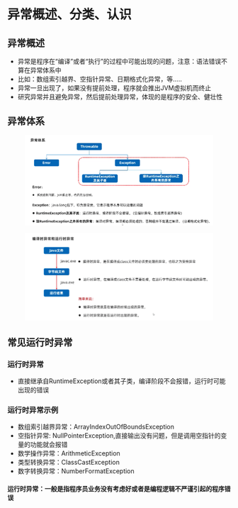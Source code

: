 # 异常概述、分类、认识

## 异常概述

* 异常是程序在“编译”或者“执行”的过程中可能出现的问题，注意：语法错误不算在异常体系中
* 比如：数组索引越界、空指针异常、日期格式化异常，等.....
* 异常一旦出现了，如果没有提前处理，程序就会推出JVM虚拟机而终止
* 研究异常并且避免异常，然后提前处理异常，体现的是程序的安全、健壮性



## 异常体系

<figure><img src="../.gitbook/assets/Screen Shot 2022-11-07 at 2.48.33 PM.png" alt=""><figcaption></figcaption></figure>

<figure><img src="../.gitbook/assets/Screen Shot 2022-11-07 at 2.51.54 PM.png" alt=""><figcaption></figcaption></figure>



## 常见运行时异常

### 运行时异常

* 直接继承自RuntimeException或者其子类，编译阶段不会报错，运行时可能出现的错误

### 运行时异常示例

* 数组索引越界异常：ArrayIndexOutOfBoundsException
* 空指针异常: NullPointerException,直接输出没有问题，但是调用空指针的变量的功能就会报错
* 数学操作异常：ArithmeticException
* 类型转换异常：ClassCastException
* 数字转换异常：NumberFormatException
#### 运行时异常：一般是指程序员业务没有考虑好或者是编程逻辑不严谨引起的程序错误
